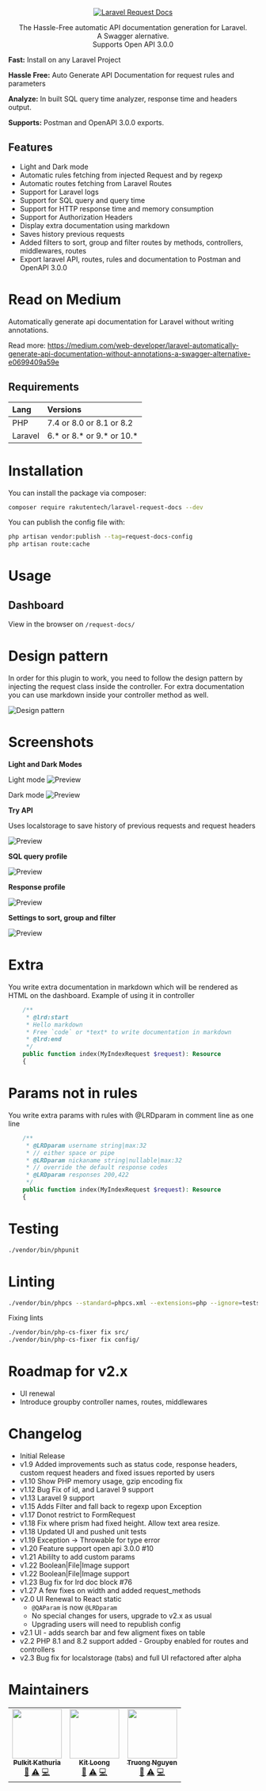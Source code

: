 <p align="center">
  <a href="https://github.com/rakutentech/laravel-request-docs">
    <img alt="Laravel Request Docs" src="https://imgur.com/2NvLKn2.png">
  </a>
</p>

<p align="center">
  The Hassle-Free automatic API documentation generation for Laravel. <br>
  A Swagger alernative. <br>
  Supports Open API 3.0.0
</p>

**Fast:** Install on any Laravel Project

**Hassle Free:** Auto Generate API Documentation for request rules and parameters

**Analyze:** In built SQL query time analyzer, response time and headers output.

**Supports:** Postman and OpenAPI 3.0.0 exports.

## Features

- Light and Dark mode
- Automatic rules fetching from injected Request and by regexp
- Automatic routes fetching from Laravel Routes
- Support for Laravel logs
- Support for SQL query and query time
- Support for HTTP response time and memory consumption
- Support for Authorization Headers
- Display extra documentation using markdown
- Saves history previous requests
- Added filters to sort, group and filter routes by methods, controllers, middlewares, routes
- Export laravel API, routes, rules and documentation to Postman and OpenAPI 3.0.0

# Read on Medium

Automatically generate api documentation for Laravel without writing annotations.

Read more: https://medium.com/web-developer/laravel-automatically-generate-api-documentation-without-annotations-a-swagger-alternative-e0699409a59e

## Requirements

| Lang    | Versions                  |
| :------ |:--------------------------|
| PHP     | 7.4 or 8.0 or 8.1 or 8.2  |
| Laravel | 6.* or 8.* or 9.* or 10.* |

# Installation

You can install the package via composer:

```bash
composer require rakutentech/laravel-request-docs --dev
```


You can publish the config file with:

```bash
php artisan vendor:publish --tag=request-docs-config
php artisan route:cache
```

# Usage

## Dashboard

View in the browser on ``/request-docs/``

# Design pattern

In order for this plugin to work, you need to follow the design pattern by injecting the request class inside the controller.
For extra documentation you can use markdown inside your controller method as well.

![Design pattern](https://imgur.com/yXjq3jp.png)

# Screenshots

**Light and Dark Modes**

Light mode
![Preview](https://imgur.com/2s1SrKm.png)

Dark mode
![Preview](https://imgur.com/76sk7Lq.png)

**Try API**

Uses localstorage to save history of previous requests and request headers

![Preview](https://imgur.com/q3d7pw2.png)

**SQL query profile**

![Preview](https://imgur.com/8PLLlHv.png)

**Response profile**

![Preview](https://imgur.com/fd09jw1.png)

**Settings to sort, group and filter**

![Preview](https://imgur.com/qHq1pjr.png)


# Extra

You write extra documentation in markdown which will be rendered as HTML on the dashboard.
Example of using it in controller

```php
    /**
     * @lrd:start
     * Hello markdown
     * Free `code` or *text* to write documentation in markdown
     * @lrd:end
     */
    public function index(MyIndexRequest $request): Resource
    {
```

# Params not in rules

You write extra params with rules with @LRDparam in comment line as one line

```php
    /**
     * @LRDparam username string|max:32
     * // either space or pipe
     * @LRDparam nickaname string|nullable|max:32
     * // override the default response codes
     * @LRDparam responses 200,422
     */
    public function index(MyIndexRequest $request): Resource
    {
```

# Testing

```bash
./vendor/bin/phpunit
```

# Linting

```bash
./vendor/bin/phpcs --standard=phpcs.xml --extensions=php --ignore=tests/migrations config/ src/
```

Fixing lints

```bash
./vendor/bin/php-cs-fixer fix src/
./vendor/bin/php-cs-fixer fix config/
```

# Roadmap for v2.x

- UI renewal
- Introduce groupby controller names, routes, middlewares

# Changelog

- Initial Release
- v1.9 Added improvements such as status code, response headers, custom request headers and fixed issues reported by users
- v1.10 Show PHP memory usage, gzip encoding fix
- v1.12 Bug Fix of id, and Laravel 9 support
- v1.13 Laravel 9 support
- v1.15 Adds Filter and fall back to regexp upon Exception
- v1.17 Donot restrict to FormRequest
- v1.18 Fix where prism had fixed height. Allow text area resize.
- v1.18 Updated UI and pushed unit tests
- v1.19 Exception -> Throwable for type error
- v1.20 Feature support open api 3.0.0 #10
- v1.21 Abililty to add custom params
- v1.22 Boolean|File|Image support
- v1.22 Boolean|File|Image support
- v1.23 Bug fix for lrd doc block #76
- v1.27 A few fixes on width and added request_methods
- v2.0 UI Renewal to React static
    - `@QAParam` is now `@LRDparam`
    - No special changes for users, upgrade to v2.x as usual
    - Upgrading users will need to republish config
- v2.1 UI - adds search bar and few aligment fixes on table
- v2.2 PHP 8.1 and 8.2 support added
       - Groupby enabled for routes and controllers
- v2.3 Bug fix for localstorage (tabs) and full UI refactored after alpha


# Maintainers

<table>
  <tr>
    <td align="center"><a href="https://kevincobain2000.github.io"><img src="https://avatars2.githubusercontent.com/u/629055?v=4" width="100px;" alt=""/><br /><sub><b>Pulkit Kathuria</b></sub></a><br /><a href="https://github.com/kevincobain2000/laravel-alert-notifications/pulls?q=is%3Apr+reviewed-by%3Akevincobain2000" title="Reviewed Pull Requests">👀</a> <a href="https://github.com/kevincobain2000/laravel-alert-notifications/commits?author=kevincobain2000" title="Tests">⚠️</a> <a href="https://github.com/kevincobain2000/laravel-alert-notifications/commits?author=kevincobain2000" title="Code">💻</a></td>
    <td align="center"><a href="https://github.com/kitloong"><img src="https://avatars2.githubusercontent.com/u/7660346?v=4" width="100px;" alt=""/><br /><sub><b>Kit Loong</b></sub></a><br /><a href="https://github.com/kevincobain2000/laravel-alert-notifications/pulls?q=is%3Apr+reviewed-by%3Akitloong" title="Reviewed Pull Requests">👀</a> <a href="https://github.com/kevincobain2000/laravel-alert-notifications/commits?author=kitloong" title="Tests">⚠️</a> <a href="https://github.com/kevincobain2000/laravel-alert-notifications/commits?author=kitloong" title="Code">💻</a></td>
    <td align="center"><a href="https://github.com/truongns"><img src="https://avatars2.githubusercontent.com/u/11814875?v=4" width="100px;" alt=""/><br /><sub><b>Truong Nguyen</b></sub></a><br /><a href="https://github.com/kevincobain2000/laravel-alert-notifications/pulls?q=is%3Apr+reviewed-by%3Atruongns" title="Reviewed Pull Requests">👀</a> <a href="https://github.com/kevincobain2000/laravel-alert-notifications/commits?author=truongns" title="Tests">⚠️</a> <a href="https://github.com/kevincobain2000/laravel-alert-notifications/commits?author=truongns" title="Code">💻</a></td>
  </tr>
</table>

